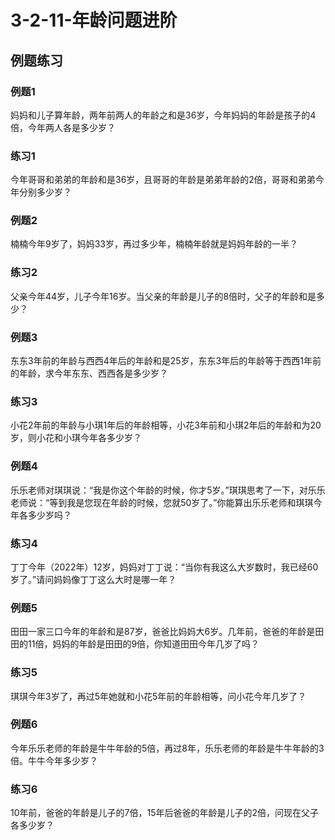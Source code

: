 # 3-2-11-年龄问题进阶

## 例题练习

### 例题1

妈妈和儿子算年龄，两年前两人的年龄之和是36岁，今年妈妈的年龄是孩子的4倍，今年两人各是多少岁？



### 练习1

今年哥哥和弟弟的年龄和是36岁，且哥哥的年龄是弟弟年龄的2倍，哥哥和弟弟今年分别多少岁？



### 例题2

楠楠今年9岁了，妈妈33岁，再过多少年，楠楠年龄就是妈妈年龄的一半？



### 练习2

父亲今年44岁，儿子今年16岁。当父亲的年龄是儿子的8倍时，父子的年龄和是多少？



### 例题3

东东3年前的年龄与西西4年后的年龄和是25岁，东东3年后的年龄等于西西1年前的年龄，求今年东东、西西各是多少岁？



### 练习3

小花2年前的年龄与小琪1年后的年龄相等，小花3年前和小琪2年后的年龄和为20岁，则小花和小琪今年各多少岁？



### 例题4

乐乐老师对琪琪说：“我是你这个年龄的时候，你才5岁。”琪琪思考了一下，对乐乐老师说：“等到我是您现在年龄的时候，您就50岁了。”你能算出乐乐老师和琪琪今年各多少岁吗？



### 练习4

丁丁今年（2022年）12岁，妈妈对丁丁说：“当你有我这么大岁数时，我已经60岁了。”请问妈妈像丁丁这么大时是哪一年？



### 例题5

田田一家三口今年的年龄和是87岁，爸爸比妈妈大6岁。几年前，爸爸的年龄是田田的11倍，妈妈的年龄是田田的9倍，你知道田田今年几岁了吗？



### 练习5

琪琪今年3岁了，再过5年她就和小花5年前的年龄相等，问小花今年几岁了？



### 例题6

今年乐乐老师的年龄是牛牛年龄的5倍，再过8年，乐乐老师的年龄是牛牛年龄的3倍。牛牛今年多少岁？



### 练习6

10年前，爸爸的年龄是儿子的7倍，15年后爸爸的年龄是儿子的2倍，问现在父子各多少岁？



